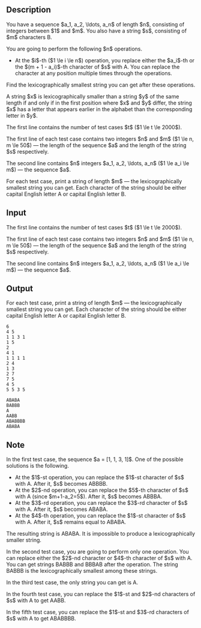 ## Description

<div><p>You have a sequence $a_1, a_2, \ldots, a_n$ of length $n$, consisting of integers between $1$ and $m$. You also have a string $s$, consisting of $m$ characters <span class="tex-font-style-tt">B</span>.</p><p>You are going to perform the following $n$ operations. </p><ul> <li> At the $i$-th ($1 \le i \le n$) operation, you replace either the $a_i$-th <span class="tex-font-style-bf">or</span> the $(m + 1 - a_i)$-th character of $s$ with <span class="tex-font-style-tt">A</span>. You can replace the character at any position multiple times through the operations. </li></ul><p>Find the lexicographically smallest string you can get after these operations.</p><p>A string $x$ is lexicographically smaller than a string $y$ of the same length if and only if in the first position where $x$ and $y$ differ, the string $x$ has a letter that appears earlier in the alphabet than the corresponding letter in $y$.</p></div><div class="input-specification"><p>The first line contains the number of test cases $t$ ($1 \le t \le 2000$).</p><p>The first line of each test case contains two integers $n$ and $m$ ($1 \le n, m \le 50$)&nbsp;— the length of the sequence $a$ and the length of the string $s$ respectively.</p><p>The second line contains $n$ integers $a_1, a_2, \ldots, a_n$ ($1 \le a_i \le m$)&nbsp;— the sequence $a$.</p></div><div class="output-specification"><p>For each test case, print a string of length $m$&nbsp;— the lexicographically smallest string you can get. Each character of the string should be either capital English letter <span class="tex-font-style-tt">A</span> or capital English letter <span class="tex-font-style-tt">B</span>.</p></div>

## Input

<p>The first line contains the number of test cases $t$ ($1 \le t \le 2000$).</p><p>The first line of each test case contains two integers $n$ and $m$ ($1 \le n, m \le 50$)&nbsp;— the length of the sequence $a$ and the length of the string $s$ respectively.</p><p>The second line contains $n$ integers $a_1, a_2, \ldots, a_n$ ($1 \le a_i \le m$)&nbsp;— the sequence $a$.</p>

## Output

<p>For each test case, print a string of length $m$&nbsp;— the lexicographically smallest string you can get. Each character of the string should be either capital English letter <span class="tex-font-style-tt">A</span> or capital English letter <span class="tex-font-style-tt">B</span>.</p>





```input1|2,3,6,7,10,11
6
4 5
1 1 3 1
1 5
2
4 1
1 1 1 1
2 4
1 3
2 7
7 5
4 5
5 5 3 5
```




```output1
ABABA
BABBB
A
AABB
ABABBBB
ABABA
```



## Note

<p>In the first test case, the sequence $a = [1, 1, 3, 1]$. One of the possible solutions is the following. </p><ul> <li> At the $1$-st operation, you can replace the $1$-st character of $s$ with <span class="tex-font-style-tt">A</span>. After it, $s$ becomes <span class="tex-font-style-tt"><span class="tex-font-style-underline">A</span>BBBB</span>. </li><li> At the $2$-nd operation, you can replace the $5$-th character of $s$ with <span class="tex-font-style-tt">A</span> (since $m+1-a_2=5$). After it, $s$ becomes <span class="tex-font-style-tt">ABBB<span class="tex-font-style-underline">A</span></span>. </li><li> At the $3$-rd operation, you can replace the $3$-rd character of $s$ with <span class="tex-font-style-tt">A</span>. After it, $s$ becomes <span class="tex-font-style-tt">AB<span class="tex-font-style-underline">A</span>BA</span>. </li><li> At the $4$-th operation, you can replace the $1$-st character of $s$ with <span class="tex-font-style-tt">A</span>. After it, $s$ remains equal to <span class="tex-font-style-tt">ABABA</span>. </li></ul> The resulting string is <span class="tex-font-style-tt">ABABA</span>. It is impossible to produce a lexicographically smaller string.<p>In the second test case, you are going to perform only one operation. You can replace either the $2$-nd character or $4$-th character of $s$ with <span class="tex-font-style-tt">A</span>. You can get strings <span class="tex-font-style-tt">BABBB</span> and <span class="tex-font-style-tt">BBBAB</span> after the operation. The string <span class="tex-font-style-tt">BABBB</span> is the lexicographically smallest among these strings.</p><p>In the third test case, the only string you can get is <span class="tex-font-style-tt">A</span>.</p><p>In the fourth test case, you can replace the $1$-st and $2$-nd characters of $s$ with <span class="tex-font-style-tt">A</span> to get <span class="tex-font-style-tt">AABB</span>.</p><p>In the fifth test case, you can replace the $1$-st and $3$-rd characters of $s$ with <span class="tex-font-style-tt">A</span> to get <span class="tex-font-style-tt">ABABBBB</span>.</p>
